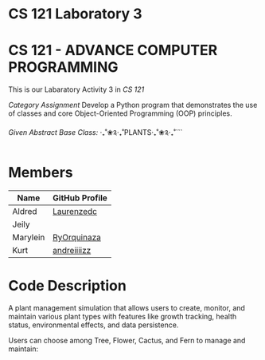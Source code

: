 # CS 121 Laboratory 3
# CS 121 - ADVANCE COMPUTER PROGRAMMING
This is our Labaratory Activity 3 in *CS 121*

*Category Assignment*
Develop a Python program that demonstrates the use of classes and core Object-Oriented Programming (OOP) principles.

*Given Abstract Base Class:* 
‧₊˚❀༉‧₊˚PLANTS‧₊˚❀༉‧₊˚```



# Members
| Name | GitHub Profile |
|------|----------------|
|Aldred|[Laurenzedc](https://github.com/Laurenzedc)|
|Jeily|[]()|
|Marylein|[RyOrquinaza](https://github.com/Orquinaza)|
|Kurt|[andreiiiizz](https://github.com/andreiiiizz)|

# Code Description
A plant management simulation that allows users to create, monitor, and maintain various plant types with features like growth tracking, health status, environmental effects, and data persistence.

Users can choose among Tree, Flower, Cactus, and Fern to manage and maintain:




